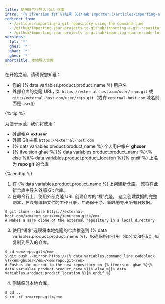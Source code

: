 ```yaml
---
title: 使用命令行导入 Git 仓库
intro: '{% ifversion fpt %}如果 [GitHub Importer](/articles/importing-a-repository-with-github-importer) 不适用于您的目的，例如，如果您现有的代码托管在私有网络上，则我们建议使用命令行导入。{% else %}当您现有的代码托管在私有网络上时，适合使用命令行导入 Git 项目。{% endif %}'
redirect_from:
  - /articles/importing-a-git-repository-using-the-command-line
  - /github/importing-your-projects-to-github/importing-a-git-repository-using-the-command-line
  - /github/importing-your-projects-to-github/importing-source-code-to-github/importing-a-git-repository-using-the-command-line
versions:
  fpt: '*'
  ghes: '*'
  ghae: '*'
  ghec: '*'
shortTitle: 本地导入仓库
---
```


在开始之前，请确保您知道：

- 您的 {% data variables.product.product_name %} 用户名
- 外部仓库的克隆 URL，如 `https://external-host.com/user/repo.git` 或 `git://external-host.com/user/repo.git`（或许 `external-host.com` 域名前面是 `user@`）

{% tip %}

为便于示范，我们将使用：

- 外部帐户 **extuser**
- 外部 Git 主机 `https://external-host.com`
- {% data variables.product.product_name %} 个人用户帐户 **ghuser**
- {% ifversion ghae %}{% data variables.product.product_name %}{% else %}{% data variables.product.product_location %}{% endif %} 上名为 **repo.git** 的仓库

{% endtip %}

1. [在 {% data variables.product.product_name %} 上创建新仓库](/articles/creating-a-new-repository)。 您将在此新仓库中导入外部 Git 仓库。
2. 在命令行上，使用外部克隆 URL 创建仓库的“裸”克隆。 这会创建数据的完整副本，但没有编辑文件的工作目录，并确保干净、新鲜地导出所有旧数据。
  ```shell
  $ git clone --bare https://external-host.com/<em>extuser</em>/<em>repo.git</em>
  # Makes a bare clone of the external repository in a local directory
  ```
3. 使用“镜像”选项将本地克隆的仓库推送到 {% data variables.product.product_name %}，以确保所有引用（如分支和标记）都复制到导入的仓库。
  ```shell
  $ cd <em>repo.git</em>
  $ git push --mirror https://{% data variables.command_line.codeblock %}/<em>ghuser</em>/<em>repo.git</em>
  # Pushes the mirror to the new repository on {% ifversion ghae %}{% data variables.product.product_name %}{% else %}{% data variables.product.product_location %}{% endif %}
  ```
4. 删除临时本地仓库。
  ```shell
  $ cd ..
  $ rm -rf <em>repo.git</em>
  ```
